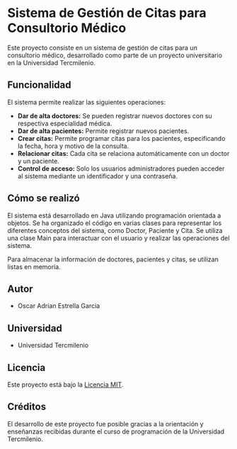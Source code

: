 # Sistema de Gestión de Citas para Consultorio Médico

Este proyecto consiste en un sistema de gestión de citas para un consultorio médico, desarrollado como parte de un proyecto universitario en la Universidad Tercmilenio.

## Funcionalidad

El sistema permite realizar las siguientes operaciones:

- **Dar de alta doctores:** Se pueden registrar nuevos doctores con su respectiva especialidad médica.
- **Dar de alta pacientes:** Permite registrar nuevos pacientes.
- **Crear citas:** Permite programar citas para los pacientes, especificando la fecha, hora y motivo de la consulta.
- **Relacionar citas:** Cada cita se relaciona automáticamente con un doctor y un paciente.
- **Control de acceso:** Solo los usuarios administradores pueden acceder al sistema mediante un identificador y una contraseña.

## Cómo se realizó

El sistema está desarrollado en Java utilizando programación orientada a objetos. Se ha organizado el código en varias clases para representar los diferentes conceptos del sistema, como Doctor, Paciente y Cita. Se utiliza una clase Main para interactuar con el usuario y realizar las operaciones del sistema.

Para almacenar la información de doctores, pacientes y citas, se utilizan listas en memoria.

## Autor

- Oscar Adrian Estrella Garcia

## Universidad

- Universidad Tercmilenio

## Licencia

Este proyecto está bajo la [Licencia MIT](LICENSE).

## Créditos

El desarrollo de este proyecto fue posible gracias a la orientación y enseñanzas recibidas durante el curso de programación de la Universidad Tercmilenio.

